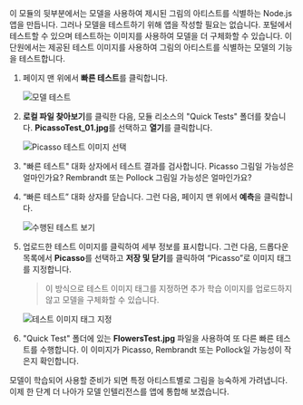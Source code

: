 이 모듈의 뒷부분에서는 모델을 사용하여 제시된 그림의 아티스트를 식별하는 Node.js 앱을 만듭니다. 그러나 모델을 테스트하기 위해 앱을 작성할 필요는 없습니다. 포털에서 테스트할 수 있으며 테스트하는 이미지를 사용하여 모델을 더 구체화할 수 있습니다. 이 단원에서는 제공된 테스트 이미지를 사용하여 그림의 아티스트를 식별하는 모델의 기능을 테스트합니다.

1. 페이지 맨 위에서 **빠른 테스트**를 클릭합니다.

    ![모델 테스트](../media/4-portal-click-quick-test.png)

1. **로컬 파일 찾아보기**를 클릭한 다음, 모듈 리소스의 "Quick Tests" 폴더를 찾습니다. **PicassoTest_01.jpg**를 선택하고 **열기**를 클릭합니다.

    ![Picasso 테스트 이미지 선택](../media/4-portal-select-test-01.png)

1. "빠른 테스트" 대화 상자에서 테스트 결과를 검사합니다. Picasso 그림일 가능성은 얼마인가요? Rembrandt 또는 Pollock 그림일 가능성은 얼마인가요?

1. “빠른 테스트” 대화 상자를 닫습니다. 그런 다음, 페이지 맨 위에서 **예측**을 클릭합니다.

    ![수행된 테스트 보기](../media/4-portal-select-predictions.png)

1. 업로드한 테스트 이미지를 클릭하여 세부 정보를 표시합니다. 그런 다음, 드롭다운 목록에서 **Picasso**를 선택하고 **저장 및 닫기**를 클릭하여 “Picasso”로 이미지 태그를 지정합니다.

    > 이 방식으로 테스트 이미지 태그를 지정하면 추가 학습 이미지를 업로드하지 않고 모델을 구체화할 수 있습니다.

    ![테스트 이미지 태그 지정](../media/4-tag-test-image.png)

1. "Quick Test" 폴더에 있는 **FlowersTest.jpg** 파일을 사용하여 또 다른 빠른 테스트를 수행합니다. 이 이미지가 Picasso, Rembrandt 또는 Pollock일 가능성이 작은지 확인합니다.

모델이 학습되어 사용할 준비가 되면 특정 아티스트별로 그림을 능숙하게 가려냅니다. 이제 한 단계 더 나아가 모델 인텔리전스를 앱에 통합해 보겠습니다.